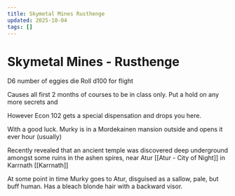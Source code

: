 ```yaml
---
title: Skymetal Mines Rusthenge
updated: 2025-10-04
tags: []
---
```


# Skymetal Mines - Rusthenge


D6 number of eggies die
Roll d100 for flight

Causes all first 2 months of courses to be in class only.
Put a hold on any more secrets and

However Econ 102 gets a special dispensation and drops you here.

With a good luck. Murky is in a Mordekainen mansion outside and opens it ever hour (usually)

Recently revealed that an ancient temple was discovered deep underground amongst some ruins in the ashen spires, near Atur [[Atur - City of Night]] in Karrnath [[Karrnath]]

At some point in time Murky goes to Atur, disguised as a sallow, pale, but buff human. Has a bleach blonde hair with a backward visor.
